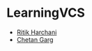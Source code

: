 # LearningVCS

- [Ritik Harchani](https://github.com/harchani-ritik)
- [Chetan Garg](https://github.com/untrulynoxiusmj)
